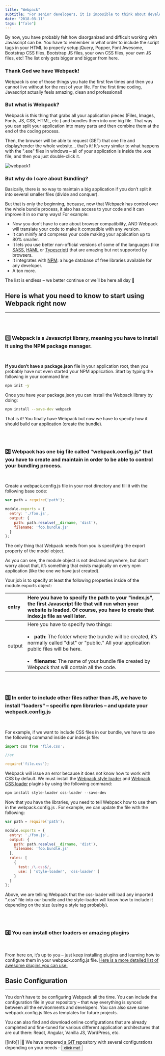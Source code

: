 ```yaml
---
title: "Webpack"
subtitle: "For senior developers, it is imposible to think about developing a JS application without Webpack. Thanks to Webpack, developing front-end feels good and professional for the first time."
date: "2018-08-11"
tags: ["fale"]
---
```


By now, you have probably felt how disorganized and difficult working with Javascript can be.  You have to remember in what order to include the script tags in your HTML to properly setup jQuery, Popper, Font Awesome, Bootstrap CSS files, Bootstrap JS files, your own CSS files, your own JS files, etc!  The list only gets bigger and bigger from here.

### Thank God we have Webpack!

Webpack is one of those things you hate the first few times and then you cannot live without for the rest of your life.  For the first time coding, Javascript actually feels amazing, clean and professional!

<before-after 
    before="https://ucarecdn.com/bc337938-55c4-40e2-a370-5d69bf084a3b/" after="https://ucarecdn.com/41afcd74-81dd-4e6e-98ee-fc2642a07e7f/" />

### But what is Webpack?

Webpack is this thing that grabs all your application pieces (Files, Images, Fonts, JS, CSS, HTML, etc.) and bundles them into one big file.  That way you can split your application into many parts and then combine them at the end of the coding process.

Then, the browser will be able to request (GET) that one file and display/render the whole website… that’s it!  It’s very similar to what happens with the ".exe" files in windows – all of your application is inside the .exe file, and then you just double-click it.

![webpack1](https://ucarecdn.com/bdd432f7-adef-4023-976e-1ebd6abe70f7/)

### But why do I care about Bundling?

Basically, there is no way to maintain a big application if you don’t split it into several smaller files (divide and conquer).

But that is only the beginning, because, now that Webpack has control over the whole bundle process, it also has access to your code and it can improve it in so many ways!  For example:

+ Now you don’t have to care about browser compatibility, AND Webpack will translate your code to make it compatible with any version.
+ It can minify and compress your code making your application up to 80% smaller.
+ It lets you use better non-official versions of some of the languages (like [SASS](http://sass-lang.com/), [HAML](http://haml.info/) or [Typescript](https://www.typescriptlang.org/)) that are amazing but not supported by browsers.
+ It integrates with [NPM](https://www.npmjs.com/): a huge database of free libraries available for any developer.
+ A ton more.
  
The list is endless – we better continue or we’ll be here all day 🙂

## Here is what you need to know to start using Webpack right now   
***
  
<br />
<br /> 

### :one: Webpack is a Javascript library, meaning you have to install it using the NPM package manager.
 
<br />

**If you don’t have a package.json** file in your application root, then you probably have not even started your NPM application.   Start by typing the following in your command line:

```bash 
npm init -y
```

Once you have your package.json you can install the Webpack library by doing:

```bash
npm install --save-dev webpack
```

That is it!  You finally have Webpack but now we have to specify how it should build our application (create the bundle).

<br />
<br /> 

### :two: Webpack has one big file called "webpack.config.js" that you have to create and maintain in order to be able to control your bundling process.

<br>

Create a webpack.config.js file in your root directory and fill it with the following base code:

```javascript
var path = require('path');

module.exports = {
  entry: './foo.js',
  output: {
    path: path.resolve(__dirname, 'dist'),
    filename: 'foo.bundle.js'
  }
};
```

The only thing that Webpack needs from you is specifying the export property of the model object.

As you can see, the module object is not declared anywhere, but don’t worry about that, it’s something that exists magically on every npm application (like the one we have just created).

Your job is to specify at least the following properties inside of the module.exports object:


|entry     |Here you have to specify the path to your "index.js", the first Javascript file that will run when your website is loaded. Of course, you have to create that index.js file as well later.       |
|:---------------|:------------------|
|output       |Here you have to specify two things:<br><br><li>**path:**  The folder where the bundle will be created, it’s normally called "dist" or "public."  All your application public files will be here.</li><br><li>**filename:**  The name of your bundle file created by Webpack that will contain all the code.</li>      |

<br />
<br /> 

### :three: In order to include other files rather than JS, we have to install "loaders" – specific npm libraries – and update your webpack.config.js

<br />

For example, if we want to include CSS files in our bundle, we have to use the following command inside our index.js file:

```javascript
import css from 'file.css';

//or 

require('file.css');
```

Webpack will issue an error because it does not know how to work with CSS by default.  We must install the [Webpack style loader](https://github.com/webpack-contrib/style-loader) and [Webpack CSS loader](https://github.com/webpack-contrib/css-loader) plugins by using the following command:

```javascript
npm install style-loader css-loader --save-dev
```

Now that you have the libraries, you need to tell Webpack how to use them in the webpack.config.js .  For example, we can update the file with the following:

```javascript
var path = require('path');

module.exports = {
  entry: './foo.js',
  output: {
    path: path.resolve(__dirname, 'dist'),
    filename: 'foo.bundle.js'
  },
  rules: [
    {
      test: /\.css$/,
      use: [ 'style-loader', 'css-loader' ]
    }
  ]
};
```

Above, we are telling Webpack that the css-loader will load any imported ".css" file into our bundle and the style-loader will know how to include it depending on the size (using a style tag probably).

<br />
<br /> 

### :four: You can install other loaders or amazing plugins

<br />

From here on, it’s up to you – just keep installing plugins and learning how to configure them in your webpack.config.js file. [Here is a more detailed list of awesome plugins you can use:](https://github.com/webpack-contrib/awesome-webpack)

## Basic Configuration
***

You don’t have to be configuring Webpack all the time.  You can include the configuration file in your repository – that way everything is synced between all the environments and developers.  You can also save some webpack.config.js files as templates for future projects.

You can also find and download online configurations that are already completed and fine-tuned for various different application architectures that are out there: React, Angular, Vanilla JS, WordPress, etc.

[[info]]
|:link: We have prepared a GIT repository with several configurations depending on your needs – [<button>click me!</button>](https://github.com/alesanchezr/webpack-tutorial)













